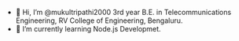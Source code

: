 - 👋 Hi, I’m @mukultripathi2000
      3rd year B.E. in Telecommunications Engineering,
      RV College of Engineering, Bengaluru.
- 🌱 I’m currently learning Node.js Developmet.

<!---
mukultripathi2000/mukultripathi2000 is a ✨ special ✨ repository because its `README.md` (this file) appears on your GitHub profile.
You can click the Preview link to take a look at your changes.
--->
